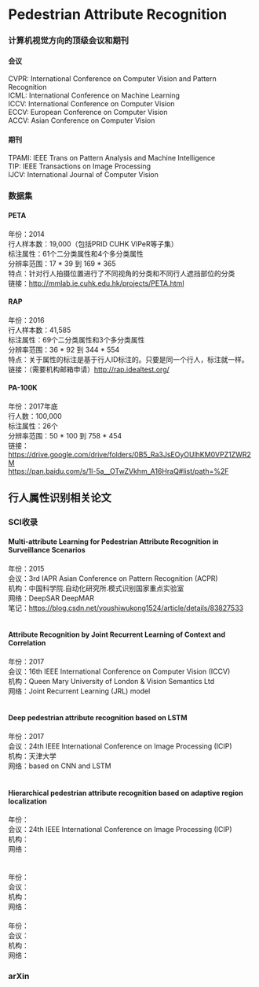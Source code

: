 # Pedestrian Attribute Recognition

### 计算机视觉方向的顶级会议和期刊

#### 会议
CVPR: International Conference on Computer Vision and Pattern Recognition</br>
ICML: International Conference on Machine Learning</br>
ICCV: International Conference on Computer Vision</br>
ECCV: European Conference on Computer Vision</br>
ACCV: Asian Conference on Computer Vision</br>
#### 期刊
TPAMI: IEEE Trans on Pattern Analysis and Machine Intelligence</br>
TIP: IEEE Transactions on Image Processing</br>
IJCV: International Journal of Computer Vision</br>

### 数据集
#### PETA
年份：2014</br>
行人样本数：19,000（包括PRID CUHK VIPeR等子集）</br>
标注属性：61个二分类属性和4个多分类属性 </br>
分辨率范围：17 * 39 到 169 * 365 </br>
特点：针对行人拍摄位置进行了不同视角的分类和不同行人遮挡部位的分类 </br>
链接：http://mmlab.ie.cuhk.edu.hk/projects/PETA.html </br>
#### RAP
年份：2016 </br>
行人样本数：41,585 </br>
标注属性：69个二分类属性和3个多分类属性 </br>
分辨率范围：36 * 92 到 344 * 554 </br>
特点：关于属性的标注是基于行人ID标注的。只要是同一个行人，标注就一样。 </br>
链接：（需要机构邮箱申请）http://rap.idealtest.org/ </br>
#### PA-100K
年份：2017年底 </br>
行人数：100,000 </br>
标注属性：26个 </br>
分辨率范围：50 * 100 到 758 * 454 </br>
链接：https://drive.google.com/drive/folders/0B5_Ra3JsEOyOUlhKM0VPZ1ZWR2M </br>
      https://pan.baidu.com/s/1l-5a__OTwZVkhm_A16HraQ#list/path=%2F </br>

## 行人属性识别相关论文
### SCI收录
#### Multi-attribute Learning for Pedestrian Attribute Recognition in Surveillance Scenarios
年份：2015 </br>
会议：3rd IAPR Asian Conference on Pattern Recognition (ACPR)</br>
机构：中国科学院.自动化研究所.模式识别国家重点实验室</br>
网络：DeepSAR DeepMAR</br>
笔记：https://blog.csdn.net/youshiwukong1524/article/details/83827533 </br>
</br>
#### Attribute Recognition by Joint Recurrent Learning of Context and Correlation
年份：2017 </br>
会议：16th IEEE International Conference on Computer Vision (ICCV) </br>
机构：Queen Mary University of London & Vision Semantics Ltd </br>
网络：Joint Recurrent Learning (JRL) model </br>
</br>
#### Deep pedestrian attribute recognition based on LSTM
年份：2017 </br>
会议：24th IEEE International Conference on Image Processing (ICIP) </br>
机构：天津大学 </br>
网络：based on CNN and LSTM </br>
</br>
#### Hierarchical pedestrian attribute recognition based on adaptive region localization
年份： </br>
会议：24th IEEE International Conference on Image Processing (ICIP) </br>
机构： </br>
网络： </br>
</br>
#### 
年份： </br>
会议： </br>
机构： </br>
网络： </br>
#### 
年份： </br>
会议： </br>
机构： </br>
网络： </br>
### arXin
